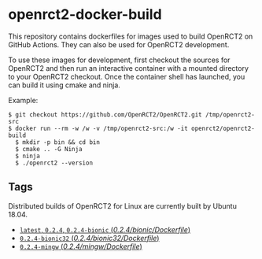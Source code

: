 # openrct2-docker-build
This repository contains dockerfiles for images used to build OpenRCT2 on GitHub Actions. They can also be used for OpenRCT2 development.

To use these images for development, first checkout the sources for OpenRCT2 and then run an interactive container with a mounted directory to your OpenRCT2 checkout. Once the container shell has launched, you can build it using cmake and ninja.

Example:
```
$ git checkout https://github.com/OpenRCT2/OpenRCT2.git /tmp/openrct2-src
$ docker run --rm -w /w -v /tmp/openrct2-src:/w -it openrct2/openrct2-build
  $ mkdir -p bin && cd bin
  $ cmake .. -G Ninja
  $ ninja
  $ ./openrct2 --version
```

## Tags

Distributed builds of OpenRCT2 for Linux are currently built by Ubuntu 18.04.

- [`latest`, `0.2.4`, `0.2.4-bionic` (*0.2.4/bionic/Dockerfile*)](https://github.com/OpenRCT2/openrct2-docker-build/blob/master/0.2.4/bionic/Dockerfile)
- [`0.2.4-bionic32` (*0.2.4/bionic32/Dockerfile*)](https://github.com/OpenRCT2/openrct2-docker-build/blob/master/0.2.4/bionic32/Dockerfile)
- [`0.2.4-mingw` (*0.2.4/mingw/Dockerfile*)](https://github.com/OpenRCT2/openrct2-docker-build/blob/master/0.2.4/mingw/Dockerfile)
